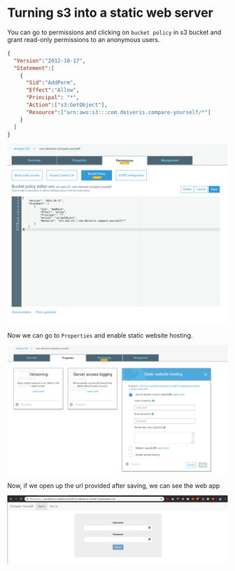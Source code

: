 # Turning s3 into a static web server

You can go to permissions and clicking on `bucket policy` in s3 bucket and grant read-only permissions to an anonymous users.

```json
{
  "Version":"2012-10-17",
  "Statement":[
    {
      "Sid":"AddPerm",
      "Effect":"Allow",
      "Principal": "*",
      "Action":["s3:GetObject"],
      "Resource":["arn:aws:s3:::com.deiveris.compare-yourself/*"]
    }
  ]
}
```

![](../../../images/2019-10-05-14-30-13.png)

Now we can go to `Properties` and enable static website hosting.

![](../../../images/2019-10-05-14-30-50.png)

Now, if we open up the url provided after saving, we can see the web app

![](../../../images/2019-10-05-14-32-16.png)